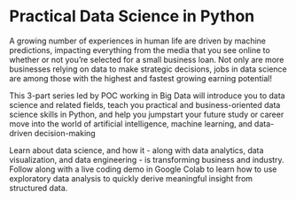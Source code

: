 # Practical Data Science in Python
A growing number of experiences in human life are driven by machine predictions, impacting everything from the media that you see online to whether or not you’re selected for a small business loan. Not only are more businesses relying on data to make strategic decisions, jobs in data science are among those with the highest and fastest growing earning potential!

This 3-part series led by POC working in Big Data will introduce you to data science and related fields, teach you practical and business-oriented data science skills in Python, and help you jumpstart your future study or career move into the world of artificial intelligence, machine learning, and data-driven decision-making

Learn about data science, and how it - along with data analytics, data visualization, and data engineering - is transforming business and industry. Follow along with a live coding demo in Google Colab to learn how to use exploratory data analysis to quickly derive meaningful insight from structured data.
